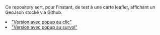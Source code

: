 Ce repository sert, pour l'instant, de test à une carte leaflet, affichant un GeoJson stocké via Github.

<li><a href="https://aurelienchaumet.github.io/html/popup_click.html">"Version avec popup au clic" </a></li>

<li><a href="https://aurelienchaumet.github.io/html/popup_survol.html">"Version avec popup au survol" </a></li>
